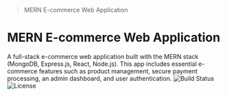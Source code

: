 > MERN E-commerce Web Application

# MERN E-commerce Web Application

A full-stack e-commerce web application built with the MERN stack (MongoDB, Express.js, React, Node.js). This app includes essential e-commerce features such as product management, secure payment processing, an admin dashboard, and user authentication.
![Build Status](https://img.shields.io/badge/build-passing-brightgreen)
![License](https://img.shields.io/badge/license-MIT-blue)

